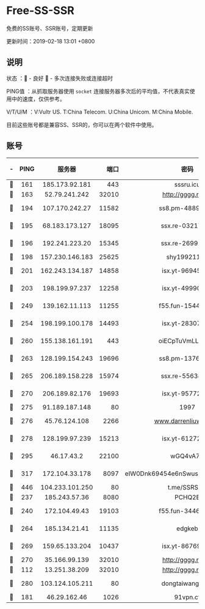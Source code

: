 # Free-SS-SSR

免费的SS账号、SSR账号，定期更新

更新时间：2019-02-18 13:01 +0800

## 说明

状态     ：🙂 - 良好 🙁 - 多次连接失败或连接超时

PING值   ：从抓取服务器使用 `socket` 连接服务器多次后的平均值，不代表真实使用中的速度，仅供参考。

V/T/U/M  ：V:Vultr US. T:China Telecom. U:China Unicom. M:China Mobile.

目前这些账号都是兼容SS、SSR的，你可以在两个软件中使用。

## 账号

|-|PING|服务器|端口|密码|加密方式|区域|V/T/U/M|
|:----:|:----:|:-----:|-----:|:----:|:----:|:----:|:----:|
|🙂|161|185.173.92.181|443|sssru.icu|rc4-md5|RU|10↑/10↑/9↑/10↑|
|🙂|163|52.79.241.242|32010|http://gggg.rocks|chacha20|KR|9↑/10↑/10↑/10↑|
|🙂|194|107.170.242.27|11582|ss8.pm-48893072|aes-256-cfb|US|8↑/8↑/8↑/8↑|
|🙂|195|68.183.173.127|18095|ssx.re-03217186|aes-256-cfb|US|8↑/8↑/8↑/8↑|
|🙂|196|192.241.223.20|15345|ssx.re-26991809|aes-256-cfb|US|8↑/8↑/8↑/8↑|
|🙂|198|157.230.146.183|25625|shy19921124|rc4-md5|US|10↑/10↑/10↑/10↑|
|🙂|201|162.243.134.187|14858|isx.yt-96945086|aes-256-cfb|US|5↑/5↑/5↑/5↑|
|🙂|203|198.199.97.237|12258|isx.yt-49990811|aes-256-cfb|US|5↑/5↑/5↑/5↑|
|🙂|249|139.162.11.113|11255|f55.fun-15440385|aes-256-cfb|SG|8↑/8↑/8↑/8↑|
|🙂|254|198.199.100.178|14493|isx.yt-28307086|aes-256-cfb|US|5↑/5↑/5↑/5↑|
|🙂|260|155.138.161.191|443|oiECpTuVmLLxk4Ts|aes-256-cfb|US|6↑/10↑/10↑/10↑|
|🙂|263|128.199.154.243|19696|ss8.pm-13766186|aes-256-cfb|SG|9↑/10↑/10↑/10↑|
|🙂|265|206.189.158.228|15974|ssx.re-55638136|aes-256-cfb|SG|8↑/8↑/8↑/8↑|
|🙂|270|206.189.82.176|19693|isx.yt-95772798|aes-256-cfb|SG|5↑/5↑/5↑/5↑|
|🙂|275|91.189.187.148|80|1997|chacha20|US|10↑/10↑/10↑/10↑|
|🙂|276|45.76.124.108|2266|www.darrenliuwei.com|aes-256-cfb|AU|10↑/10↑/10↑/10↑|
|🙂|278|128.199.97.239|15213|isx.yt-61272436|aes-256-cfb|SG|5↑/5↑/5↑/5↑|
|🙂|295|46.17.43.2|22100|wGQ4vA7D|aes-256-gcm|RU|5↓/10↑/10↑/10↑|
|🙂|317|172.104.33.178|8097|eIW0Dnk69454e6nSwuspv9DmS201tQ0D|aes-256-cfb|SG|10↑/10↑/10↑/10↑|
|🙂|446|104.233.101.250|80|t.me/SSRSUB|rc4-md5|CA|10↑/10↑/10↑/10↑|
|🙂|237|185.243.57.36|8080|PCHQ2E|rc4-md5|US|9↑/10↑/9↑/9↑|
|🙂|240|172.104.49.43|19103|f55.fun-34462063|aes-256-cfb|SG|8↑/8↑/8↑/8↑|
|🙂|264|185.134.21.41|11135|edgkeb|aes-256-cfb|GB|10↑/9↑/10↑/10↑|
|🙂|269|159.65.133.204|10437|isx.yt-86769658|aes-256-cfb|SG|5↑/5↑/5↑/5↑|
|🙂|270|35.166.99.139|32010|http://gggg.rocks|chacha20|US|10↑/10↑/10↑/10↑|
|🙂|112|13.251.38.209|32010|http://gggg.rocks|chacha20|SG|9↑/9↑/9↑/9↑|
|🙂|280|103.124.105.211|80|dongtaiwang.com|aes-256-cfb|US|10↑/10↑/10↑/10↑|
|🙁|181|46.29.162.46|1026|91vpn.cf|rc4-md5|RU|9↑/9↑/10↑/10↑|
